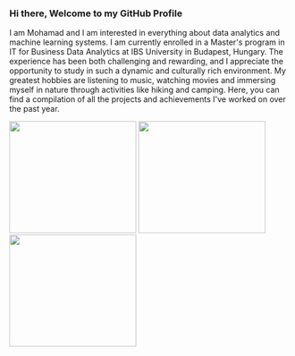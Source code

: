 ### Hi there, Welcome to my GitHub Profile
I am Mohamad and I am interested in everything about data analytics and machine learning systems. I am currently enrolled in a Master's program in IT for Business Data Analytics at IBS University in Budapest, Hungary. The experience has been both challenging and rewarding, and I appreciate the opportunity to study in such a dynamic and culturally rich environment. My greatest hobbies are listening to music, watching movies and immersing myself in nature through activities like hiking and camping.
Here, you can find a compilation of all the projects and achievements I've worked on over the past year.


<a href="https://github.com/anuraghazra/github-readme-stats" style="display: inline-block; width: 45%;">
  <img height="200" width="100%" src="https://github-readme-streak-stats.herokuapp.com/?user=mo-alrz" />
</a>
<a href="https://github.com/anuraghazra/convoychat" style="display: inline-block; width: 45%;">
  <img height="200" width="100%" src="https://github-readme-stats.vercel.app/api/top-langs/?username=mo-alrz&layout=compact" />
</a>
<a href="https://github.r2v.ch/codewars?user=malirezaeed&stroke=blue" style="display: inline-block; width: 45%;">
  <img height="200" width="100%" src="https://github.r2v.ch/codewars?user=malirezaeed&stroke=blue" />
</a>



